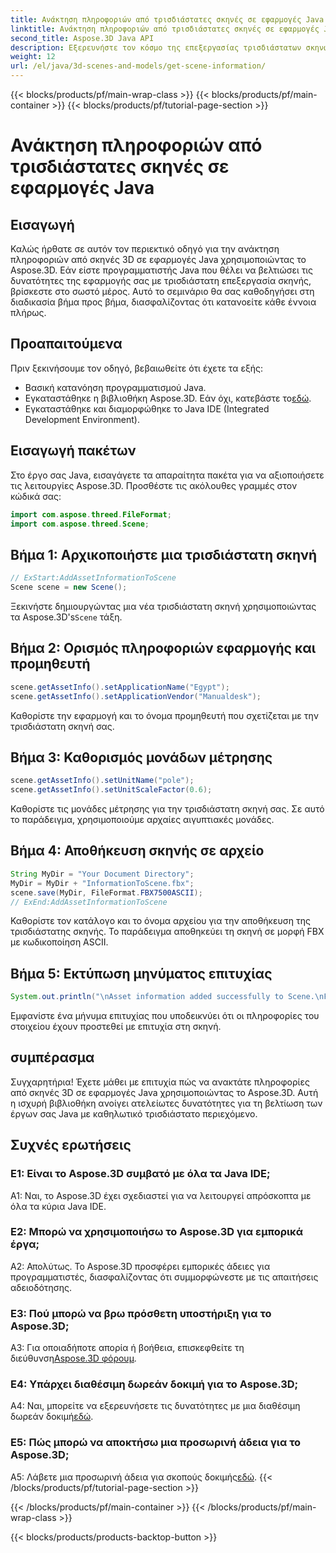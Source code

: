 ```yaml
---
title: Ανάκτηση πληροφοριών από τρισδιάστατες σκηνές σε εφαρμογές Java
linktitle: Ανάκτηση πληροφοριών από τρισδιάστατες σκηνές σε εφαρμογές Java
second_title: Aspose.3D Java API
description: Εξερευνήστε τον κόσμο της επεξεργασίας τρισδιάστατων σκηνών σε Java με το Aspose.3D. Αυτό το σεμινάριο σάς καθοδηγεί στην ανάκτηση πληροφοριών βήμα προς βήμα.
weight: 12
url: /el/java/3d-scenes-and-models/get-scene-information/
---
```


{{< blocks/products/pf/main-wrap-class >}}
{{< blocks/products/pf/main-container >}}
{{< blocks/products/pf/tutorial-page-section >}}

# Ανάκτηση πληροφοριών από τρισδιάστατες σκηνές σε εφαρμογές Java

## Εισαγωγή

Καλώς ήρθατε σε αυτόν τον περιεκτικό οδηγό για την ανάκτηση πληροφοριών από σκηνές 3D σε εφαρμογές Java χρησιμοποιώντας το Aspose.3D. Εάν είστε προγραμματιστής Java που θέλει να βελτιώσει τις δυνατότητες της εφαρμογής σας με τρισδιάστατη επεξεργασία σκηνής, βρίσκεστε στο σωστό μέρος. Αυτό το σεμινάριο θα σας καθοδηγήσει στη διαδικασία βήμα προς βήμα, διασφαλίζοντας ότι κατανοείτε κάθε έννοια πλήρως.

## Προαπαιτούμενα

Πριν ξεκινήσουμε τον οδηγό, βεβαιωθείτε ότι έχετε τα εξής:

- Βασική κατανόηση προγραμματισμού Java.
-  Εγκαταστάθηκε η βιβλιοθήκη Aspose.3D. Εάν όχι, κατεβάστε το[εδώ](https://releases.aspose.com/3d/java/).
- Εγκαταστάθηκε και διαμορφώθηκε το Java IDE (Integrated Development Environment).

## Εισαγωγή πακέτων

Στο έργο σας Java, εισαγάγετε τα απαραίτητα πακέτα για να αξιοποιήσετε τις λειτουργίες Aspose.3D. Προσθέστε τις ακόλουθες γραμμές στον κώδικά σας:

```java
import com.aspose.threed.FileFormat;
import com.aspose.threed.Scene;
```

## Βήμα 1: Αρχικοποιήστε μια τρισδιάστατη σκηνή

```java
// ExStart:AddAssetInformationToScene
Scene scene = new Scene();
```

 Ξεκινήστε δημιουργώντας μια νέα τρισδιάστατη σκηνή χρησιμοποιώντας τα Aspose.3D's`Scene` τάξη.

## Βήμα 2: Ορισμός πληροφοριών εφαρμογής και προμηθευτή

```java
scene.getAssetInfo().setApplicationName("Egypt");
scene.getAssetInfo().setApplicationVendor("Manualdesk");
```

Καθορίστε την εφαρμογή και το όνομα προμηθευτή που σχετίζεται με την τρισδιάστατη σκηνή σας.

## Βήμα 3: Καθορισμός μονάδων μέτρησης

```java
scene.getAssetInfo().setUnitName("pole");
scene.getAssetInfo().setUnitScaleFactor(0.6);
```

Καθορίστε τις μονάδες μέτρησης για την τρισδιάστατη σκηνή σας. Σε αυτό το παράδειγμα, χρησιμοποιούμε αρχαίες αιγυπτιακές μονάδες.

## Βήμα 4: Αποθήκευση σκηνής σε αρχείο

```java
String MyDir = "Your Document Directory";
MyDir = MyDir + "InformationToScene.fbx";
scene.save(MyDir, FileFormat.FBX7500ASCII);
// ExEnd:AddAssetInformationToScene
```

Καθορίστε τον κατάλογο και το όνομα αρχείου για την αποθήκευση της τρισδιάστατης σκηνής. Το παράδειγμα αποθηκεύει τη σκηνή σε μορφή FBX με κωδικοποίηση ASCII.

## Βήμα 5: Εκτύπωση μηνύματος επιτυχίας

```java
System.out.println("\nAsset information added successfully to Scene.\nFile saved at " + MyDir);
```

Εμφανίστε ένα μήνυμα επιτυχίας που υποδεικνύει ότι οι πληροφορίες του στοιχείου έχουν προστεθεί με επιτυχία στη σκηνή.

## συμπέρασμα

Συγχαρητήρια! Έχετε μάθει με επιτυχία πώς να ανακτάτε πληροφορίες από σκηνές 3D σε εφαρμογές Java χρησιμοποιώντας το Aspose.3D. Αυτή η ισχυρή βιβλιοθήκη ανοίγει ατελείωτες δυνατότητες για τη βελτίωση των έργων σας Java με καθηλωτικό τρισδιάστατο περιεχόμενο.

## Συχνές ερωτήσεις

### Ε1: Είναι το Aspose.3D συμβατό με όλα τα Java IDE;

A1: Ναι, το Aspose.3D έχει σχεδιαστεί για να λειτουργεί απρόσκοπτα με όλα τα κύρια Java IDE.

### Ε2: Μπορώ να χρησιμοποιήσω το Aspose.3D για εμπορικά έργα;

Α2: Απολύτως. Το Aspose.3D προσφέρει εμπορικές άδειες για προγραμματιστές, διασφαλίζοντας ότι συμμορφώνεστε με τις απαιτήσεις αδειοδότησης.

### Ε3: Πού μπορώ να βρω πρόσθετη υποστήριξη για το Aspose.3D;

 A3: Για οποιαδήποτε απορία ή βοήθεια, επισκεφθείτε τη διεύθυνση[Aspose.3D φόρουμ](https://forum.aspose.com/c/3d/18).

### Ε4: Υπάρχει διαθέσιμη δωρεάν δοκιμή για το Aspose.3D;

 A4: Ναι, μπορείτε να εξερευνήσετε τις δυνατότητες με μια διαθέσιμη δωρεάν δοκιμή[εδώ](https://releases.aspose.com/).

### Ε5: Πώς μπορώ να αποκτήσω μια προσωρινή άδεια για το Aspose.3D;

 A5: Λάβετε μια προσωρινή άδεια για σκοπούς δοκιμής[εδώ](https://purchase.aspose.com/temporary-license/).
{{< /blocks/products/pf/tutorial-page-section >}}

{{< /blocks/products/pf/main-container >}}
{{< /blocks/products/pf/main-wrap-class >}}

{{< blocks/products/products-backtop-button >}}

